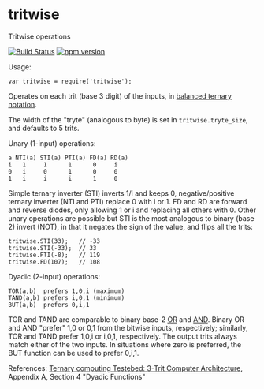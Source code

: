# tritwise

Tritwise operations

[![Build Status](https://travis-ci.org/thirdcoder/tritwise.svg?branch=master)](https://travis-ci.org/thirdcoder/tritwise)
[![npm version](https://badge.fury.io/js/tritwise.svg)](https://www.npmjs.com/package/tritwise)

Usage:

    var tritwise = require('tritwise');

Operates on each trit (base 3 digit) of the inputs,
in [balanced ternary notation](https://github.com/thirdcoder/balanced-ternary).

The width of the "tryte" (analogous to byte) is set in `tritwise.tryte_size`,
and defaults to 5 trits.

Unary (1-input) operations:

    a NTI(a) STI(a) PTI(a) FD(a) RD(a)
    i   1     1      1      0     i
    0   i     0      1      0     0
    1   i     i      i      1     0

Simple ternary inverter (STI) inverts 1/i and keeps 0,
negative/positive ternary inverter (NTI and PTI) replace 0 with i or 1.
FD and RD are forward and reverse diodes, only allowing 1 or i and
replacing all others with 0. Other unary operations are possible
but STI is the most analogous to binary (base 2) invert (NOT), in that it
negates the sign of the value, and flips all the trits:

    tritwise.STI(33);   // -33
    tritwise.STI(-33);  // 33
    tritwise.PTI(-8);   // 119
    tritwise.FD(107);   // 108

Dyadic (2-input) operations:

    TOR(a,b)  prefers 1,0,i (maximum)
    TAND(a,b) prefers i,0,1 (minimum)
    BUT(a,b)  prefers 0,i,1

TOR and TAND are comparable to binary base-2
[OR](https://en.wikipedia.org/wiki/Bitwise_operation#OR) and
[AND](https://en.wikipedia.org/wiki/Bitwise_operation#AND).
Binary OR and AND "prefer" 1,0 or 0,1 from the bitwise inputs,
respectively; similarly, TOR and TAND prefer 1,0,i or i,0,1, respectively.
The output trits always match either of the two inputs. In situations where
zero is preferred, the BUT function can be used to prefer 0,i,1.

References:
[Ternary computing Testebed: 3-Trit Computer Architecture](http://www.scribd.com/doc/78370674/Ternary-Computing-Testbed-3-Trit-Computer-Architecture), Appendix A, Section 4 "Dyadic Functions"
